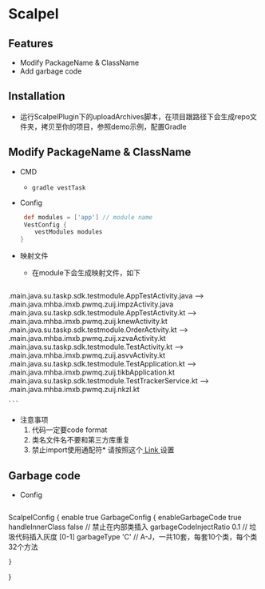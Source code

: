 # Scalpel



## Features

- Modify PackageName & ClassName
- Add garbage code

## Installation
- 运行ScalpelPlugin下的uploadArchives脚本，在项目跟路径下会生成repo文件夹，拷贝至你的项目，参照demo示例，配置Gradle

## Modify PackageName & ClassName
- CMD
  
   - `gradle vestTask`
- Config
		
	```groovy
	 def modules = ['app'] // module name
	 VestConfig {
	    vestModules modules
	}
	```
- 映射文件
	- 在module下会生成映射文件，如下
	
	```java
.main.java.su.taskp.sdk.testmodule.AppTestActivity.java  -->  .main.java.mhba.imxb.pwmq.zuij.impzActivity.java
.main.java.su.taskp.sdk.testmodule.AppTestActivity.kt  -->  .main.java.mhba.imxb.pwmq.zuij.knewActivity.kt
.main.java.su.taskp.sdk.testmodule.OrderActivity.kt  -->  .main.java.mhba.imxb.pwmq.zuij.xzvaActivity.kt
.main.java.su.taskp.sdk.testmodule.TestActivity.kt  -->  .main.java.mhba.imxb.pwmq.zuij.asvvActivity.kt
.main.java.su.taskp.sdk.testmodule.TestApplication.kt  -->  .main.java.mhba.imxb.pwmq.zuij.tikbApplication.kt
.main.java.su.taskp.sdk.testmodule.TestTrackerService.kt  -->  .main.java.mhba.imxb.pwmq.zuij.nkzl.kt

	```
- 注意事项
	1. 代码一定要code format
	2. 类名文件名不要和第三方库重复
	3. 禁止import使用通配符* 请按照这个[ Link ](https://stackoverflow.com/questions/49870306/disable-wild-cart-import-in-intellij-android-studio-in-kotlin)设置	

## Garbage code

- Config
	
	```groovy
ScalpelConfig {
    enable true
    GarbageConfig {
        enableGarbageCode true
        handleInnerClass false  // 禁止在内部类插入
        garbageCodeInjectRatio 0.1 // 垃圾代码插入灰度 [0-1]
        garbageType 'C'  // A-J，一共10套，每套10个类，每个类32个方法

    }
}
```